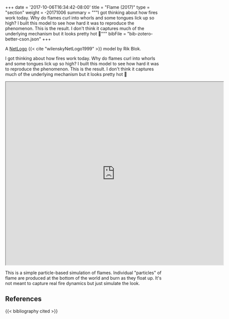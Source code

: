 +++
date = '2017-10-06T16:34:42-08:00'
title = "Flame (2017)"
type = "section"
weight = -20171006
summary = """I got thinking about how fires work today. Why do flames curl into whorls and some tongues lick up so high? I built this model to see how hard it was to reproduce the phenomenon. This is the result. I don't think it captures much of the underlying mechanism but it looks pretty hot 🙂"""
bibFile = "bib-zotero-better-cson.json"
+++

A [NetLogo] {{< cite "wilenskyNetLogo1999" >}} model by Rik Blok.

I got thinking about how fires work today. Why do flames curl into whorls and some tongues lick up so high? I built this model to see how hard it was to reproduce the phenomenon. This is the result. I don't think it captures much of the underlying mechanism but it looks pretty hot 🙂


<p align="center"><iframe title="" src="https://netlogoweb.org/web?https://raw.githubusercontent.com/rikblok/NetLogo-models/master/flame.nlogo" style="width:699px; height:587px"></iframe></p>


This is a simple particle-based simulation of flames.  Individual "particles" of flame are produced at the bottom of the world and burn as they float up.  It's not meant to capture real fire dynamics but just simulate the look.


## References

{{< bibliography cited >}}


[NetLogo]: http://ccl.northwestern.edu/netlogo/

